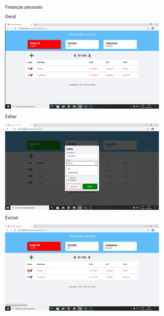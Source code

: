 Finanças pessoais

Geral

![Geral](https://github.com/ElielFernandes/controle/blob/master/gifs/SmartSelect_20210207-145715_Video%20Player.gif)

Editar

![Editar](https://github.com/ElielFernandes/controle/blob/master/gifs/SmartSelect_20210207-145919_Video%20Player.gif)

Excluir

![Excluir](https://github.com/ElielFernandes/controle/blob/master/gifs/SmartSelect_20210207-145811_Video%20Player.gif)
